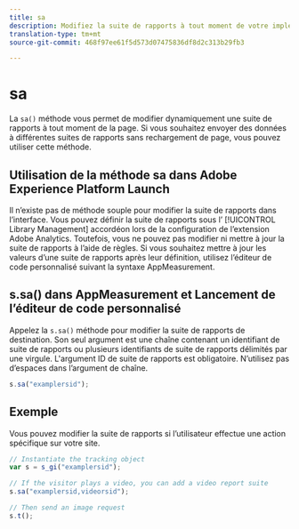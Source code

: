 ```yaml
---
title: sa
description: Modifiez la suite de rapports à tout moment de votre implémentation.
translation-type: tm+mt
source-git-commit: 468f97ee61f5d573d07475836df8d2c313b29fb3

---
```



# sa

La `sa()` méthode vous permet de modifier dynamiquement une suite de rapports à tout moment de la page. Si vous souhaitez envoyer des données à différentes suites de rapports sans rechargement de page, vous pouvez utiliser cette méthode.

## Utilisation de la méthode sa dans Adobe Experience Platform Launch

Il n’existe pas de méthode souple pour modifier la suite de rapports dans l’interface. Vous pouvez définir la suite de rapports sous l’ [!UICONTROL Library Management] accordéon lors de la configuration de l’extension Adobe Analytics. Toutefois, vous ne pouvez pas modifier ni mettre à jour la suite de rapports à l’aide de règles. Si vous souhaitez mettre à jour les valeurs d’une suite de rapports après leur définition, utilisez l’éditeur de code personnalisé suivant la syntaxe AppMeasurement.

## s.sa() dans AppMeasurement et Lancement de l’éditeur de code personnalisé

Appelez la `s.sa()` méthode pour modifier la suite de rapports de destination. Son seul argument est une chaîne contenant un identifiant de suite de rapports ou plusieurs identifiants de suite de rapports délimités par une virgule. L&#39;argument ID de suite de rapports est obligatoire. N’utilisez pas d’espaces dans l’argument de chaîne.

```js
s.sa("examplersid");
```

## Exemple

Vous pouvez modifier la suite de rapports si l’utilisateur effectue une action spécifique sur votre site.

```js
// Instantiate the tracking object
var s = s_gi("examplersid");

// If the visitor plays a video, you can add a video report suite
s.sa("examplersid,videorsid");

// Then send an image request
s.t();
```
